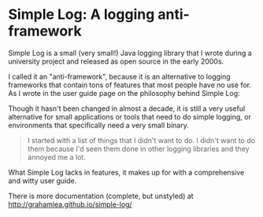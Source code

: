 Simple Log: A logging anti-framework
====================================

Simple Log is a small (very small!) Java logging library that I wrote during a university project and released as open source in the early 2000s.

I called it an "anti-framework", because it is an alternative to logging frameworks that contain tons of features that most people have no use for. As I wrote in the user guide page on the philosophy behind Simple Log:

Though it hasn't been changed in almost a decade, it is still a very useful alternative for small applications or tools that need to do simple logging, or environments that specifically need a very small binary.

> I started with a list of things that I didn't want to do. I didn't want to do them because I'd seen them done in other logging libraries and they annoyed me a lot.

What Simple Log lacks in features, it makes up for with a comprehensive and witty user guide.

There is more documentation (complete, but unstyled) at http://grahamlea.github.io/simple-log/
